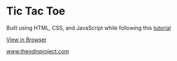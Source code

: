 # Tic Tac Toe

Built using HTML, CSS, and JavaScript while following this [tutorial](https://www.youtube.com/watch?v=Y-GkMjUZsmM)

[View in Browser](https://htmlpreview.github.io/?https://github.com/joelmarvi/tic-tac-toe/blob/master/index.html)

www.theodinproject.com